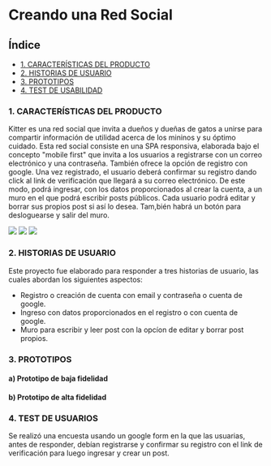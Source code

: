 # Creando una Red Social

## Índice

* [1. CARACTERÍSTICAS DEL PRODUCTO](#1-definición-del-producto)
* [2. HISTORIAS DE USUARIO](#2-historias-de-usuarios)
* [3. PROTOTIPOS](#3-prototipos)
* [4. TEST DE USABILIDAD](#4-test-de-usabilidad)



 ### 1. CARACTERÍSTICAS DEL PRODUCTO
 
 Kitter es una red social que invita a dueños y dueñas de gatos a unirse para compartir información de utilidad acerca de los mininos y su óptimo cuidado. Esta red social consiste en una SPA responsiva, elaborada bajo el concepto "mobile first" que invita a los usuarios a registrarse con un correo electrónico y una contraseña. También ofrece la opción de registro con google. Una vez registrado, el usuario deberá confirmar su registro dando click al link de verificación que llegará a su correo electrónico. De este modo, podrá ingresar, con los datos proporcionados al crear la cuenta, a un muro en el que podrá escribir posts públicos.
Cada usuario podrá editar y borrar sus propios post si así lo desea. Tam,bién habrá un botón para desloguearse y salir del muro.

<img src="src/img/vista1.png">
<img src="src/img/vista2.png">
<img src="src/img/vista3.png">
          


### 2. HISTORIAS DE USUARIO

Este proyecto fue elaborado para responder a tres historias de usuario, las cuales abordan los siguientes aspectos:

- Registro o creación de cuenta con email y contraseña o cuenta de google.
- Ingreso con datos proporcionados en el registro o con cuenta de google.
- Muro para escribir y leer post con la opcíon de editar y borrar post propios.


### 3. PROTOTIPOS

#### a) Prototipo de baja fidelidad

#### b) Prototipo de alta fidelidad



### 4. TEST DE USUARIOS

Se realizó una encuesta usando un google form en la que las usuarias, antes de responder, debían registrarse y confirmar su registro con el link de verificación para luego ingresar y crear un post.
